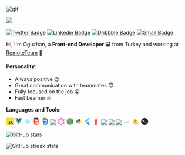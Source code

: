 ![gif](https://media.giphy.com/media/bcKmIWkUMCjVm/giphy.gif)

<img src="https://profile-counter.glitch.me/oguzsh/count.svg" />

[![Twitter Badge](https://img.shields.io/badge/-@oguz_sh-1ca0f1?style=flat-square&labelColor=1ca0f1&logo=twitter&logoColor=white&link=https://twitter.com/oguz_sh)](https://twitter.com/oguz_sh)
[![Linkedin Badge](https://img.shields.io/badge/-oguzhanince-blue?style=flat-square&logo=Linkedin&logoColor=white&link=https://www.linkedin.com/in/oguzhanince/)](https://www.linkedin.com/in/oguzhanince/)
[![Dribbble Badge](https://img.shields.io/badge/-oguzsh-ff69b4?style=flat-square&logo=Dribbble&logoColor=white&link=https://dribbble.com/oguzsh)](https://dribbble.com/oguzsh)
[![Gmail Badge](https://img.shields.io/badge/-oguzhan824@gmail.com-c14438?style=flat-square&logo=Gmail&logoColor=white&link=mailto:oguzhan824@gmail.com)](mailto:oguzhan824@gmail.com)

Hi, I'm Oguzhan, a **Front-end Developer 💻** from Turkey and working at [RemoteTeam](https://www.remoteteam.com) 🏢

#### Personality: 
- Always positive 😊
- Great communication with teammates 😇
- Fully focused on the job 😵
- Fast Learner 🔥 

**Languages and Tools:**  

<code><img height="20" src="https://raw.githubusercontent.com/github/explore/80688e429a7d4ef2fca1e82350fe8e3517d3494d/topics/javascript/javascript.png"></code>
<code><img height="20" src="https://raw.githubusercontent.com/github/explore/80688e429a7d4ef2fca1e82350fe8e3517d3494d/topics/vue/vue.png"></code>
<code><img height="20" src="https://raw.githubusercontent.com/github/explore/80688e429a7d4ef2fca1e82350fe8e3517d3494d/topics/react/react.png"></code>
<code><img height="20" src="https://raw.githubusercontent.com/github/explore/80688e429a7d4ef2fca1e82350fe8e3517d3494d/topics/html/html.png"></code>
<code><img height="20" src="https://raw.githubusercontent.com/github/explore/80688e429a7d4ef2fca1e82350fe8e3517d3494d/topics/css/css.png"></code>
<code><img height="20" src="https://www.vectorlogo.zone/logos/mongodb/mongodb-icon.svg"></code>
<code><img height="20" src="https://raw.githubusercontent.com/github/explore/5c058a388828bb5fde0bcafd4bc867b5bb3f26f3/topics/graphql/graphql.png"></code>
<code><img height="20" src="https://raw.githubusercontent.com/github/explore/80688e429a7d4ef2fca1e82350fe8e3517d3494d/topics/nodejs/nodejs.png"></code>
<code><img height="20" src="https://raw.githubusercontent.com/github/explore/80688e429a7d4ef2fca1e82350fe8e3517d3494d/topics/python/python.png"></code>
<code><img height="20" src="https://raw.githubusercontent.com/github/explore/80688e429a7d4ef2fca1e82350fe8e3517d3494d/topics/flutter/flutter.png"></code>
<code><img height="20" src="https://raw.githubusercontent.com/github/explore/80688e429a7d4ef2fca1e82350fe8e3517d3494d/topics/gulp/gulp.png"></code>
<code><img height="20" src="https://www.vectorlogo.zone/logos/sass-lang/sass-lang-icon.svg"></code>
<code><img height="20" src="https://www.vectorlogo.zone/logos/pugjs/pugjs-icon.svg"></code>
<code><img height="20" src="https://www.vectorlogo.zone/logos/apollographql/apollographql-icon.svg"></code>
<code><img height="20" src="https://raw.githubusercontent.com/github/explore/80688e429a7d4ef2fca1e82350fe8e3517d3494d/topics/mysql/mysql.png"></code>
<code><img height="20" src="https://raw.githubusercontent.com/github/explore/80688e429a7d4ef2fca1e82350fe8e3517d3494d/topics/firebase/firebase.png"></code>
<code><img height="20" src="https://raw.githubusercontent.com/github/explore/80688e429a7d4ef2fca1e82350fe8e3517d3494d/topics/terminal/terminal.png"></code>

![GitHub stats](https://github-readme-stats.vercel.app/api?username=oguzsh&show_icons=true&count_private=true)  

![GitHub streak stats](https://github-readme-streak-stats.herokuapp.com/?user=oguzsh)  


